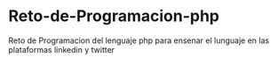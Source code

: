 # Reto-de-Programacion-php
Reto de Programacion del lenguaje php para ensenar el lunguaje en las plataformas linkedin y twitter

